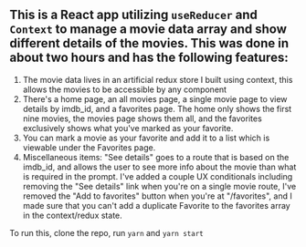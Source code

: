 ## This is a React app utilizing `useReducer` and `Context` to manage a movie data array and show different details of the movies. This was done in about two hours and has the following features: 


1. The movie data lives in an artificial redux store I built using context, this allows the movies to be accessible by any component
2. There's a home page, an all movies page, a single movie page to view details by imdb_id, and a favorites page. The home only shows the first nine movies, the movies page shows them all, and the favorites exclusively shows what you've marked as your favorite.
3. You can mark a movie as your favorite and add it to a list which is viewable under the Favorites page.
4. Miscellaneous items: "See details" goes to a route that is based on the imdb_id, and allows the user to see more info about the movie than what is required in the prompt. I've added a couple UX conditionals including removing the "See details" link when you're on a single movie route, I've removed the "Add to favorites" button when you're at "/favorites", and I made sure that you can't add a duplicate Favorite to the favorites array in the context/redux state.

To run this, clone the repo, run `yarn` and `yarn start`
